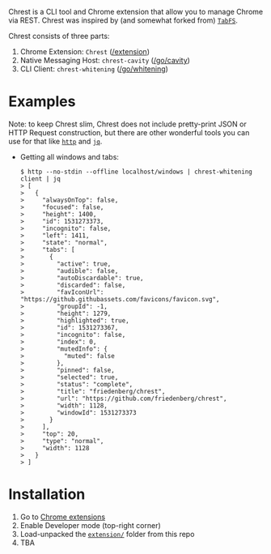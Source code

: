 Chrest is a CLI tool and Chrome extension that allow you to manage Chrome via
REST. Chrest was inspired by (and somewhat forked from)
[`TabFS`](https://omar.website/tabfs/).

Chrest consists of three parts:

1.  Chrome Extension: `Chrest` ([/extension](extension))
2.  Native Messaging Host: `chrest-cavity` ([/go/cavity](go/cavity))
3.  CLI Client: `chrest-whitening` ([/go/whitening](go/whitening))

# Examples

Note: to keep Chrest slim, Chrest does not include pretty-print JSON or HTTP
Request construction, but there are other wonderful tools you can use for that
like [`http`](https://httpie.io/) and [`jq`](https://jqlang.github.io/jq/).

-   Getting all windows and tabs:

        $ http --no-stdin --offline localhost/windows | chrest-whitening client | jq
        > [
        >   {
        >     "alwaysOnTop": false,
        >     "focused": false,
        >     "height": 1400,
        >     "id": 1531273373,
        >     "incognito": false,
        >     "left": 1411,
        >     "state": "normal",
        >     "tabs": [
        >       {
        >         "active": true,
        >         "audible": false,
        >         "autoDiscardable": true,
        >         "discarded": false,
        >         "favIconUrl": "https://github.githubassets.com/favicons/favicon.svg",
        >         "groupId": -1,
        >         "height": 1279,
        >         "highlighted": true,
        >         "id": 1531273367,
        >         "incognito": false,
        >         "index": 0,
        >         "mutedInfo": {
        >           "muted": false
        >         },
        >         "pinned": false,
        >         "selected": true,
        >         "status": "complete",
        >         "title": "friedenberg/chrest",
        >         "url": "https://github.com/friedenberg/chrest",
        >         "width": 1128,
        >         "windowId": 1531273373
        >       }
        >     ],
        >     "top": 20,
        >     "type": "normal",
        >     "width": 1128
        >   }
        > ]

# Installation

1. Go to [Chrome extensions](chrome://extensions/)
1. Enable Developer mode (top-right corner)
1. Load-unpacked the [`extension/`](extension) folder from this repo
1. TBA


